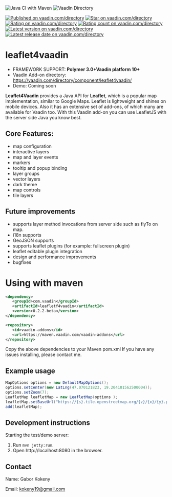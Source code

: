 ![Java CI with Maven](https://github.com/Gubancs/leaflet4vaadin/workflows/Java%20CI%20with%20Maven/badge.svg)
![Vaadin Directory](https://github.com/Gubancs/leaflet4vaadin/workflows/Vaadin%20Directory/badge.svg)

[![Published on vaadin.com/directory](https://img.shields.io/badge/Vaadin%20Directory-published-blue.svg?colorB=00b4f0)](https://vaadin.com/directory/component/leaflet4vaadin)
[![Star on vaadin.com/directory](https://img.shields.io/vaadin-directory/star/leaflet4vaadin.svg)](https://vaadin.com/directory/component/leaflet4vaadin)
[![Rating on vaadin.com/directory](https://img.shields.io/vaadin-directory/rating/leaflet4vaadin.svg)](https://vaadin.com/directory/component/leaflet4vaadin)
[![Rating count on vaadin.com/directory](https://img.shields.io/vaadin-directory/rc/leaflet4vaadin.svg)](https://vaadin.com/directory/component/leaflet4vaadin)
[![Latest version on vaadin.com/directory](https://img.shields.io/vaadin-directory/v/leaflet4vaadin.svg)](https://vaadin.com/directory/component/leaflet4vaadin)
[![Latest release date on vaadin.com/directory](https://img.shields.io/vaadin-directory/rd/leaflet4vaadin.svg)](https://vaadin.com/directory/component/leaflet4vaadin)

# leaflet4vaadin

- FRAMEWORK SUPPORT: **Polymer 3.0+Vaadin platform 10+**
- Vaadin Add-on directory:
https://vaadin.com/directory/component/leaflet4vaadin/
- Demo: Coming soon


**Leaflet4Vaadin** provides a Java API for **Leaflet**, which is a popular map implementation, similar to Google Maps.  Leaflet is lightweight and shines on mobile devices. Also it has an extensive set of add-ons, of which many are available for Vaadin too.
With this Vaadin add-on you can use LeafletJS with the server side Java you know best.

## Core Features:
- map configuration
- interactive layers
- map and layer events
- markers
- tooltip and popup binding
- layer groups
- vector layers
- dark theme
- map controls
- tile layers


## Future improvements
- supports layer method invocations from server side such as flyTo on map.
- i18n supports
- GeoJSON supports
- supports leaflet plugins (for example: fullscreen plugin)
- leaflet editable plugin integration
- design and performance improvements
- bugfixes

# Using with maven

```xml
<dependency>
   <groupId>com.vaadin</groupId>
   <artifactId>leafletf4vaadin</artifactId>
   <version>0.2.2-beta</version>
</dependency>

<repository>
   <id>vaadin-addons</id>
   <url>https://maven.vaadin.com/vaadin-addons</url>
</repository>
```
Copy the above dependencies to your Maven pom.xml If you have any issues installing, please contact me.

## Example usage

```java
MapOptions options = new DefaultMapOptions();
options.setCenter(new LatLng(47.070121823, 19.204101562500004));
options.setZoom(7);
LeafletMap leafletMap = new LeafletMap(options );
leafletMap.setBaseUrl("https://{s}.tile.openstreetmap.org/{z}/{x}/{y}.png");
add(leafletMap);
```

## Development instructions

Starting the test/demo server:
1. Run `mvn jetty:run`.
2. Open http://localhost:8080 in the browser.


## Contact

Name: Gabor Kokeny

Email: kokeny19@gmail.com
